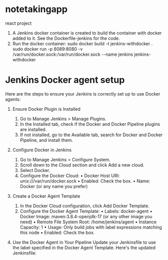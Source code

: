 # notetakingapp
react project

1. A Jenkins docker container is created to build the container with docker added to it.  See the Dockerfile-jenkins for the code.
2. Run the docker container:
   sudo docker build -t jenkins-withdocker .
   sudo docker run -p 8089:8080 -v /var/run/docker.sock:/var/run/docker.sock --name jenkins jenkins-withdocker
   
# Jenkins Docker agent setup
Here are the steps to ensure your Jenkins is correctly set up to use Docker agents:

1. Ensure Docker Plugin is Installed
    1.	Go to Manage Jenkins > Manage Plugins.
    2.	In the Installed tab, check if the Docker and Docker Pipeline plugins are installed.
    3.	If not installed, go to the Available tab, search for Docker and Docker Pipeline, and install them.

2. Configure Docker in Jenkins
    1.	Go to Manage Jenkins > Configure System.
    2.	Scroll down to the Cloud section and click Add a new cloud.
    3.	Select Docker.
    4.	Configure the Docker Cloud:
•	Docker Host URI: unix:///var/run/docker.sock
•	Enabled: Check the box.
•	Name: Docker (or any name you prefer)

3. Create a Docker Agent Template
    1.	In the Docker Cloud configuration, click Add Docker Template.
    2.	Configure the Docker Agent Template:
•	Labels: docker-agent
•	Docker Image: maven:3.8.4-openjdk-17 (or any other image you need)
•	Remote File System Root: /home/jenkins/agent
•	Instance Capacity: 1
•	Usage: Only build jobs with label expressions matching this node
•	Enabled: Check the box.

4. Use the Docker Agent in Your Pipeline
Update your Jenkinsfile to use the label specified in the Docker Agent Template. Here's the updated Jenkinsfile:


